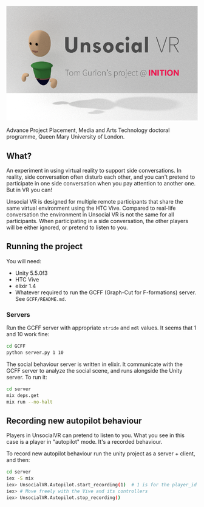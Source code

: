 ![logo](graphics/logo_low_res.png)

Advance Project Placement, Media and Arts Technology doctoral programme, Queen Mary University of London.

## What?

An experiment in using virtual reality to support side conversations.
In reality, side conversation often disturb each other, and you can't pretend to participate in one side conversation when you pay attention to another one.
But in VR you can!

Unsocial VR is designed for multiple remote participants that share the same virtual environment using the HTC Vive.
Compared to real-life conversation the environment in Unsocial VR is not the same for all participants.
When participating in a side conversation, the other players will be either ignored, or pretend to listen to you.

## Running the project

You will need:

- Unity 5.5.0f3
- HTC Vive
- elixir 1.4
- Whatever required to run the GCFF (Graph-Cut for F-formations) server. See `GCFF/README.md`.

### Servers

Run the GCFF server with appropriate `stride` and `mdl` values. It seems that 1 and 10 work fine:

```bash
cd GCFF
python server.py 1 10
```

The social behaviour server is written in elixir. It communicate with the GCFF server to analyze the social scene, and runs alongside the Unity server.
To run it:

```bash
cd server
mix deps.get
mix run --no-halt
```

## Recording new autopilot behaviour

Players in UnsocialVR can pretend to listen to you. What you see in this case is a player in "autopilot" mode. It's a recorded behaviour.

To record new autopilot behaviour run the unity project as a server + client, and then:

```bash
cd server
iex -S mix
iex> UnsocialVR.Autopilot.start_recording(1)  # 1 is for the player_id you want to record
iex> # Move freely with the Vive and its controllers
iex> UnsocialVR.Autopilot.stop_recording()
```
